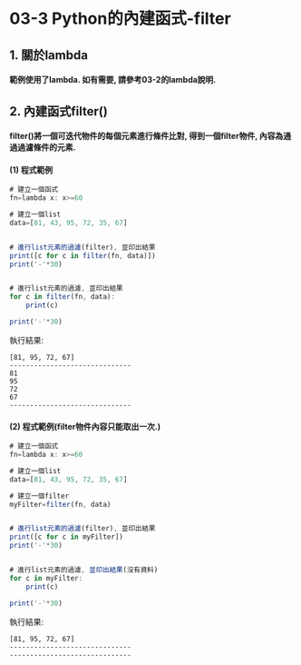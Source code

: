# 03-3 Python的內建函式-filter


## 1. 關於lambda

#### 範例使用了lambda. 如有需要, 請參考03-2的lambda說明. 



## 2. 內建函式filter()

#### filter()將一個可迭代物件的每個元素進行條件比對, 得到一個filter物件, 內容為通過過濾條件的元素. 



#### (1) 程式範例
```javascript
# 建立一個函式
fn=lambda x: x>=60

# 建立一個list
data=[81, 43, 95, 72, 35, 67]


# 進行list元素的過濾(filter), 並印出結果
print([c for c in filter(fn, data)])
print('-'*30)


# 進行list元素的過濾, 並印出結果
for c in filter(fn, data):
    print(c)

print('-'*30)
```

執行結果:
```
[81, 95, 72, 67]
------------------------------
81
95
72
67
------------------------------
```


#### (2) 程式範例(filter物件內容只能取出一次.)
```javascript
# 建立一個函式
fn=lambda x: x>=60

# 建立一個list
data=[81, 43, 95, 72, 35, 67]

# 建立一個filter
myFilter=filter(fn, data)


# 進行list元素的過濾(filter), 並印出結果
print([c for c in myFilter])
print('-'*30)


# 進行list元素的過濾, 並印出結果(沒有資料)
for c in myFilter:
    print(c)

print('-'*30)
```

執行結果:
```
[81, 95, 72, 67]
------------------------------
------------------------------
```
